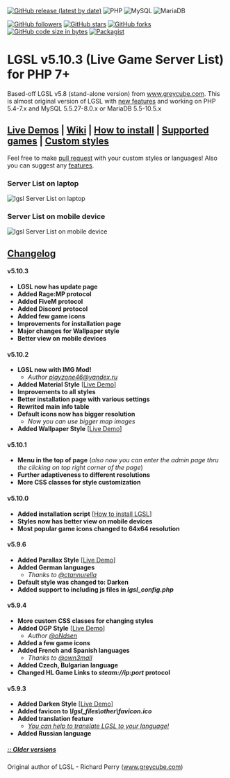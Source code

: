 [![GitHub release (latest by date)](https://img.shields.io/github/v/release/tltneon/lgsl?color=green&style=for-the-badge)](https://github.com/tltneon/lgsl/releases)
![PHP](https://img.shields.io/badge/PHP-5.4--7.4-brightgreen?style=for-the-badge&logo=php)
![MySQL](https://img.shields.io/badge/MySQL-5.5.27--8.0.x-brightgreen?style=for-the-badge&logo=mysql)
![MariaDB](https://img.shields.io/badge/MariaDB-5.5--10.5.x-brightgreen?style=for-the-badge&logo=mariadb)

[![GitHub followers](https://img.shields.io/github/followers/tltneon?style=for-the-badge)](https://github.com/tltneon?tab=followers)
[![GitHub stars](https://img.shields.io/github/stars/tltneon/lgsl?style=for-the-badge)](https://github.com/tltneon/lgsl/stargazers)
[![GitHub forks](https://img.shields.io/github/forks/tltneon/lgsl?style=for-the-badge)](https://github.com/tltneon/lgsl/fork)
[![GitHub code size in bytes](https://img.shields.io/github/languages/code-size/tltneon/lgsl?style=for-the-badge)](https://github.com/tltneon/lgsl/archive/master.zip)
[![Packagist](https://img.shields.io/packagist/l/tltneon/lgsl?style=for-the-badge)](https://github.com/tltneon/lgsl/blob/master/LICENSE)
# LGSL v5.10.3 (Live Game Server List) for PHP 7+
Based-off LGSL v5.8 (stand-alone version) from www.greycube.com. This is almost original version of LGSL with [new features](https://github.com/tltneon/lgsl#changelog) and working on PHP 5.4-7.x and MySQL 5.5.27-8.0.x or MariaDB 5.5-10.5.x

## [Live Demos](http://lgsl-demo.freesite.vip/) | [Wiki](https://github.com/tltneon/lgsl/wiki) | [How to install]( https://github.com/tltneon/lgsl/wiki/How-to-install-LGSL) | [Supported games](https://github.com/tltneon/lgsl/wiki/Supported-Games) | [Custom styles](https://github.com/tltneon/lgsl/wiki/Styles)

Feel free to make [pull request](https://github.com/tltneon/lgsl) with your custom styles or languages! Also you can suggest any [features](https://github.com/tltneon/lgsl/issues).

### Server List on laptop
![lgsl Server List on laptop](https://i.imgur.com/oU2x9Y5.png)
### Server List on mobile device
![lgsl Server List on mobile device](https://i.imgur.com/oui8Nya.png)
 
## [Changelog](https://github.com/tltneon/lgsl/wiki/Changelog)
#### v5.10.3
- **LGSL now has update page**
- **Added Rage:MP protocol**
- **Added FiveM protocol**
- **Added Discord protocol**
- **Added few game icons**
- **Improvements for installation page**
- **Major changes for Wallpaper style**
- **Better view on mobile devices**
#### v5.10.2
- **LGSL now with IMG Mod!**
	- *Author playzone46@yandex.ru*
- **Added Material Style** [[Live Demo](http://lgsl-demo.freesite.vip/lgsl6/index.php)]
- **Improvements to all styles**
- **Better installation page with various settings**
- **Rewrited main info table**
- **Default icons now has bigger resolution**
	- *Now you can use bigger map images*
- **Added Wallpaper Style** [[Live Demo](http://lgsl-demo.freesite.vip/lgsl8/index.php)]
#### v5.10.1
- **Menu in the top of page** (_also now you can enter the admin page thru the clicking on top right corner of the page_)
- **Further adaptiveness to different resolutions**
- **More CSS classes for style customization**
#### v5.10.0
- **Added installation script** [[How to install LGSL](https://github.com/tltneon/lgsl/wiki/How-to-install-LGSL)]
- **Styles now has better view on mobile devices**
- **Most popular game icons changed to 64x64 resolution**
#### v5.9.6
- **Added Parallax Style** [[Live Demo](http://lgsl-demo.freesite.vip/lgsl5/index.php)]
- **Added German languages**
	- *Thanks to [@ctannurella](https://github.com/ctannurella)*
- **Default style was changed to: Darken**
- **Added support to including js files in _lgsl_config.php_**
#### v5.9.4
- **More custom CSS classes for changing styles**
- **Added OGP Style** [[Live Demo](http://lgsl-demo.freesite.vip/lgsl4/index.php)]
	- *Author [@oNdsen](https://github.com/oNdsen)*
- **Added a few game icons**
- **Added French and Spanish languages**
	- *Thanks to [@own3mall](https://github.com/own3mall)*
- **Added Czech, Bulgarian language**
- **Changed HL Game Links to _steam://ip:port_ protocol**
#### v5.9.3
- **Added Darken Style** [[Live Demo](http://lgsl-demo.freesite.vip/lgsl2/index.php)]
- **Added favicon to _\lgsl_files\other\favicon.ico_**
- **Added translation feature**
	- [*You can help to translate LGSL to your language!*](https://github.com/tltneon/lgsl/tree/master/lgsl_files/languages)
- **Added Russian language**

##### [:: Older versions](https://github.com/tltneon/lgsl/wiki/Changelog)

Original author of LGSL - Richard Perry (www.greycube.com)